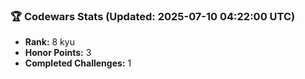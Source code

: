 ### 🏆 Codewars Stats (Updated: 2025-07-10 04:22:00 UTC)

- **Rank:** 8 kyu
- **Honor Points:** 3
- **Completed Challenges:** 1
